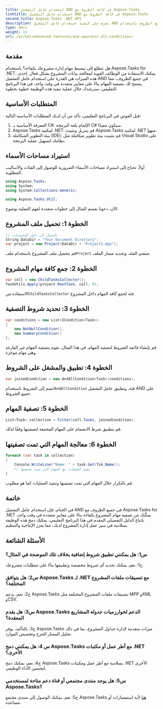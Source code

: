 ```yaml
---
title: استخدام عامل التشغيل AND في كافة الظروف مع Aspose.Tasks
linktitle: استخدام عامل التشغيل AND في كافة الظروف مع Aspose.Tasks
second_title: Aspose.Tasks .NET API
description: تعرف على كيفية استخدام عامل التشغيل AND في جميع الظروف باستخدام Aspose.Tasks لـ .NET لتصفية مهام المشروع بكفاءة.
type: docs
weight: 11
url: /ar/net/advanced-features/and-operator-all-conditions/
---
```

## مقدمة

هل تتطلع إلى تبسيط مهام إدارة مشروعك بكفاءة؟ باستخدام Aspose.Tasks for .NET، يمكنك الاستفادة من الوظائف القوية لمعالجة بيانات المشروع بشكل فعال. إحدى هذه الميزات هي القدرة على استخدام عامل التشغيل AND في جميع الظروف، مما يسمح لك بتصفية المهام بناءً على معايير متعددة في وقت واحد. في هذا البرنامج التعليمي، سنرشدك خلال عملية تنفيذ هذه الوظيفة خطوة بخطوة.

## المتطلبات الأساسية

قبل الغوص في البرنامج التعليمي، تأكد من أن لديك المتطلبات الأساسية التالية:

1. المعرفة الأساسية بـ C#: الإلمام بلغة البرمجة C# سيكون مفيدًا.
2.  Aspose.Tasks لمكتبة .NET: قم بتنزيل وتثبيت Aspose.Tasks لمكتبة .NET من[هنا](https://releases.aspose.com/tasks/net/).
3. بيئة التطوير المتكاملة (IDE): قم بتثبيت بيئة تطوير متكاملة مثل Visual Studio على نظامك لتسهيل عملية البرمجة.

## استيراد مساحات الأسماء

أولاً، تحتاج إلى استيراد مساحات الأسماء الضرورية للوصول إلى الفئات والأساليب المطلوبة.

```csharp
using Aspose.Tasks;
using System;
using System.Collections.Generic;

using Aspose.Tasks.Util;

```

الآن، دعونا نقسم المثال إلى خطوات متعددة لفهم العملية بوضوح.

## الخطوة 1: تحميل ملف المشروع

```csharp
// المسار إلى دليل المستندات.
String DataDir = "Your Document Directory";
var project = new Project(DataDir + "Project2.mpp");
```

 قم بتحميل ملف المشروع باستخدام ملف`Project` منشئ الفئة، وتحديد مسار الملف.

## الخطوة 2: جمع كافة مهام المشروع

```csharp
var coll = new ChildTasksCollector();
TaskUtils.Apply(project.RootTask, coll, 0);
```

 الاستفادة من`ChildTasksCollector` فئة لجمع كافة المهام داخل المشروع.

## الخطوة 3: تحديد شروط التصفية

```csharp
var conditions = new List<ICondition<Task>>
{
    new NotNullCondition(),
    new SummaryCondition()
};
```

قم بإنشاء قائمة الشروط لتصفية المهام. في هذا المثال، نقوم بتصفية المهام غير الفارغة وهي مهام موجزة.

## الخطوة 4: تطبيق والمشغل على الشروط

```csharp
var joinedCondition = new AndAllCondition<Task>(conditions);
```

 انضم إلى الشروط باستخدام`AndAllCondition` فئة، وتطبيق عامل التشغيل AND على جميع الشروط.

## الخطوة 5: تصفية المهام

```csharp
List<Task> collection = Filter(coll.Tasks, joinedCondition);
```

قم بتطبيق شرط الانضمام على المهام المجمعة لتصفيتها وفقًا لذلك.

## الخطوة 6: معالجة المهام التي تمت تصفيتها

```csharp
foreach (var task in collection)
{
    Console.WriteLine("Name: " + task.Get(Tsk.Name));
    // تنفيذ العمليات مع المهام التي تمت تصفيتها
}
```

قم بالتكرار خلال المهام التي تمت تصفيتها وتنفيذ العمليات كما هو مطلوب.

## خاتمة

في الختام، فإن استخدام عامل التشغيل AND في جميع الظروف مع Aspose.Tasks for .NET يمكّنك من تصفية مهام المشروع بكفاءة بناءً على معايير متعددة في وقت واحد. باتباع الدليل التفصيلي المقدم في هذا البرنامج التعليمي، يمكنك دمج هذه الوظيفة بسلاسة في سير عمل إدارة المشروع لديك، مما يعزز الإنتاجية والتنظيم.

## الأسئلة الشائعة

### س1: هل يمكنني تطبيق شروط إضافية بخلاف تلك الموضحة في المثال؟

ج1: نعم، يمكنك تحديد أي شروط مخصصة وتطبيقها بناءً على متطلبات مشروعك.

### س2: هل يتوافق Aspose.Tasks لـ .NET مع تنسيقات ملفات المشروع المختلفة؟

ج2: نعم، يدعم Aspose.Tasks تنسيقات ملفات المشروع المختلفة مثل MPP وXML وCSV.

### س3: هل يقدم Aspose.Tasks الدعم لخوارزميات جدولة المشاريع المعقدة؟

ج3: بالتأكيد، يوفر Aspose.Tasks ميزات متقدمة لإدارة جداول المشروع، بما في ذلك تحليل المسار الحرج وتخصيص الموارد.

### س 4: هل يمكنني دمج Aspose.Tasks مع أطر عمل أو مكتبات .NET الأخرى؟

ج4: نعم، يمكنك دمج Aspose.Tasks بسلاسة مع أطر عمل ومكتبات .NET الأخرى لتحسين الأداء الوظيفي.

### س5: هل يوجد منتدى مجتمعي أو قناة دعم متاحة لمستخدمي Aspose.Tasks؟

 ج5: نعم، يمكنك الوصول إلى منتدى مجتمع Aspose.Tasks.[هنا](https://forum.aspose.com/c/tasks/15) لأية استفسارات أو مساعدة.